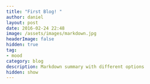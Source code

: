 ```yaml
---
title: "First Blog! "
author: daniel
layout: post
date: 2016-02-24 22:48
image: /assets/images/markdown.jpg
headerImage: false
hidden: true
tag:
- mood
category: blog
description: Markdown summary with different options
hidden: show
---
```


